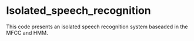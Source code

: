 # Isolated_speech_recognition
This code presents an isolated speech recognition system baseaded in the MFCC and HMM.
